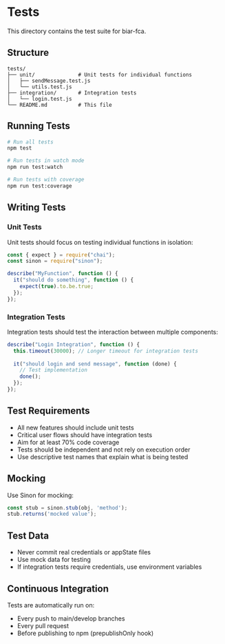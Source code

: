 # Tests

This directory contains the test suite for biar-fca.

## Structure

```
tests/
├── unit/              # Unit tests for individual functions
│   ├── sendMessage.test.js
│   └── utils.test.js
├── integration/       # Integration tests
│   └── login.test.js
└── README.md          # This file
```

## Running Tests

```bash
# Run all tests
npm test

# Run tests in watch mode
npm run test:watch

# Run tests with coverage
npm run test:coverage
```

## Writing Tests

### Unit Tests

Unit tests should focus on testing individual functions in isolation:

```javascript
const { expect } = require("chai");
const sinon = require("sinon");

describe("MyFunction", function () {
  it("should do something", function () {
    expect(true).to.be.true;
  });
});
```

### Integration Tests

Integration tests should test the interaction between multiple components:

```javascript
describe("Login Integration", function () {
  this.timeout(30000); // Longer timeout for integration tests
  
  it("should login and send message", function (done) {
    // Test implementation
    done();
  });
});
```

## Test Requirements

- All new features should include unit tests
- Critical user flows should have integration tests
- Aim for at least 70% code coverage
- Tests should be independent and not rely on execution order
- Use descriptive test names that explain what is being tested

## Mocking

Use Sinon for mocking:

```javascript
const stub = sinon.stub(obj, 'method');
stub.returns('mocked value');
```

## Test Data

- Never commit real credentials or appState files
- Use mock data for testing
- If integration tests require credentials, use environment variables

## Continuous Integration

Tests are automatically run on:
- Every push to main/develop branches
- Every pull request
- Before publishing to npm (prepublishOnly hook)

